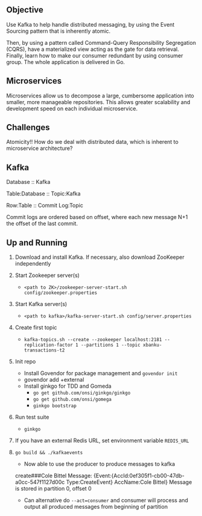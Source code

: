 ## Objective

Use Kafka to help handle distributed messaging, by using the Event Sourcing pattern that is inherently atomic.

Then, by using a pattern called Command-Query Responsibility Segregation (CQRS),
have a materialized view acting as the gate for data retrieval.
Finally, learn how to make our consumer redundant by using consumer group.
The whole application is delivered in Go.

## Microservices

Microservices allow us to decompose a large, cumbersome application into smaller, more manageable repositories. This allows greater scalability and development speed on each individual microservice.

## Challenges

Atomicity!! How do we deal with distributed data, which is inherent to microservice architecture?

## Kafka

Database :: Kafka

Table:Database :: Topic:Kafka

Row:Table :: Commit Log:Topic

Commit logs are ordered based on offset, where each new message N+1 the offset of the last commit.

## Up and Running

1. Download and install Kafka. If necessary, also download ZooKeeper independently
2. Start Zookeeper server(s)
    * `<path to ZK>/zookeeper-server-start.sh config/zookeeper.properties`
3. Start Kafka server(s)
    * `<path to kafka>/kafka-server-start.sh config/server.properties`
4. Create first topic
    * `kafka-topics.sh --create --zookeeper localhost:2181 --replication-factor 1 --partitions 1 --topic xbanku-transactions-t2`
5. Init repo
    * Install Govendor for package management and `govendor init`
    * govendor add +external
    * Install ginkgo for TDD and Gomeda
        * `go get github.com/onsi/ginkgo/ginkgo`
        * `go get github.com/onsi/gomega`
        * `ginkgo bootstrap`
6. Run test suite
    * `ginkgo`
7. If you have an external Redis URL, set environment variable `REDIS_URL`
8. `go build && ./kafkaevents`
    * Now able to use the producer to produce messages to kafka

    create###Cole Bittel
    Message: {Event:{AccId:0ef305f1-cb00-47db-a0cc-547f1127d00c Type:CreateEvent} AccName:Cole Bittel}
    Message is stored in partition 0, offset 0

    * Can alternative do `--act=consumer` and consumer will process and output all produced messages from beginning of partition

